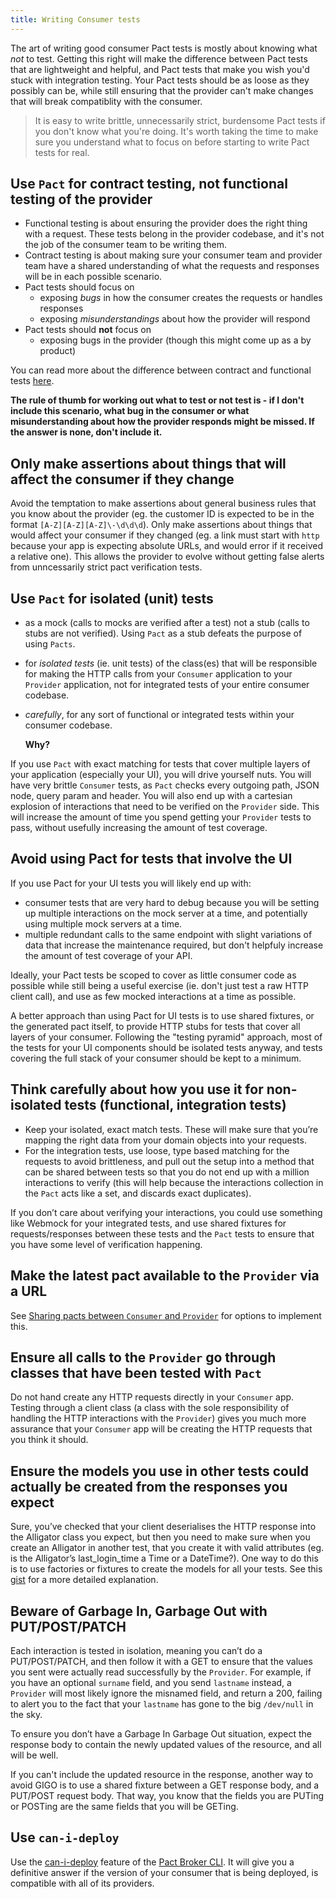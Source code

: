 ```yaml
---
title: Writing Consumer tests
---
```


The art of writing good consumer Pact tests is mostly about knowing what _not_ to test. Getting this right will make the difference between Pact tests that are lightweight and helpful, and Pact tests that make you wish you'd stuck with integration testing. Your Pact tests should be as loose as they possibly can be, while still ensuring that the provider can't make changes that will break compatiblity with the consumer.


> It is easy to write brittle, unnecessarily strict, burdensome Pact tests if you don't know what you're doing. It's worth taking the time to make sure you understand what to focus on before starting to write Pact tests for real.


## Use `Pact` for contract testing, not functional testing of the provider

* Functional testing is about ensuring the provider does the right thing with a request. These tests belong in the provider codebase, and it's not the job of the consumer team to be writing them.
* Contract testing is about making sure your consumer team and provider team have a shared understanding of what the requests and responses will be in each possible scenario.
* Pact tests should focus on
  * exposing _bugs_ in how the consumer creates the requests or handles responses
  * exposing _misunderstandings_ about how the provider will respond
* Pact tests should **not** focus on
  * exposing bugs in the provider \(though this might come up as a by product\)

You can read more about the difference between contract and functional tests [here](consumer/contract_tests_not_functional_tests).

**The rule of thumb for working out what to test or not test is - if I don't include this scenario, what bug in the consumer or what misunderstanding about how the provider responds might be missed. If the answer is none, don't include it.**

## Only make assertions about things that will affect the consumer if they change

Avoid the temptation to make assertions about general business rules that you know about the provider \(eg. the customer ID is expected to be in the format `[A-Z][A-Z][A-Z]\-\d\d\d`\). Only make assertions about things that would affect your consumer if they changed \(eg. a link must start with `http` because your app is expecting absolute URLs, and would error if it received a relative one\). This allows the provider to evolve without getting false alerts from unncessarily strict pact verification tests.

## Use `Pact` for isolated \(unit\) tests

* as a mock \(calls to mocks are verified after a test\) not a stub \(calls to stubs are not verified\). Using `Pact` as a stub defeats the purpose of using `Pacts`.
* for _isolated tests_ \(ie. unit tests\) of the class\(es\) that will be responsible for making the HTTP calls from your `Consumer` application to your `Provider` application, not for integrated tests of your entire consumer codebase.
* _carefully_, for any sort of functional or integrated tests within your consumer codebase.

  **Why?**

If you use `Pact` with exact matching for tests that cover multiple layers of your application \(especially your UI\), you will drive yourself nuts. You will have very brittle `Consumer` tests, as `Pact` checks every outgoing path, JSON node, query param and header. You will also end up with a cartesian explosion of interactions that need to be verified on the `Provider` side. This will increase the amount of time you spend getting your `Provider` tests to pass, without usefully increasing the amount of test coverage.

## Avoid using Pact for tests that involve the UI

If you use Pact for your UI tests you will likely end up with:

* consumer tests that are very hard to debug because you will be setting up multiple interactions on the mock server at a time, and potentially using multiple mock servers at a time.
* multiple redundant calls to the same endpoint with slight variations of data that increase the maintenance required, but don't helpfuly increase the amount of test coverage of your API.

Ideally, your Pact tests be scoped to cover as little consumer code as possible while still being a useful exercise \(ie. don't just test a raw HTTP client call\), and use as few mocked interactions at a time as possible.

A better approach than using Pact for UI tests is to use shared fixtures, or the generated pact itself, to provide HTTP stubs for tests that cover all layers of your consumer. Following the "testing pyramid" approach, most of the tests for your UI components should be isolated tests anyway, and tests covering the full stack of your consumer should be kept to a minimum.

## Think carefully about how you use it for non-isolated tests \(functional, integration tests\)

* Keep your isolated, exact match tests. These will make sure that you’re mapping the right data from your domain objects into your requests.
* For the integration tests, use loose, type based matching for the requests to avoid brittleness, and pull out the setup into a method that can be shared between tests so that you do not end up with a million interactions to verify \(this will help because the interactions collection in the `Pact` acts like a set, and discards exact duplicates\).

If you don’t care about verifying your interactions, you could use something like Webmock for your integrated tests, and use shared fixtures for requests/responses between these tests and the `Pact` tests to ensure that you have some level of verification happening.

## Make the latest pact available to the `Provider` via a URL

See [Sharing pacts between `Consumer` and `Provider`](https://github.com/pact-foundation/pact-ruby/wiki/Sharing-pacts-between-consumer-and-provider) for options to implement this.

## Ensure all calls to the `Provider` go through classes that have been tested with `Pact`

Do not hand create any HTTP requests directly in your `Consumer` app. Testing through a client class \(a class with the sole responsibility of handling the HTTP interactions with the `Provider`\) gives you much more assurance that your `Consumer` app will be creating the HTTP requests that you think it should.

## Ensure the models you use in other tests could actually be created from the responses you expect

Sure, you’ve checked that your client deserialises the HTTP response into the Alligator class you expect, but then you need to make sure when you create an Alligator in another test, that you create it with valid attributes \(eg. is the Alligator’s last\_login\_time a Time or a DateTime?\). One way to do this is to use factories or fixtures to create the models for all your tests. See this [gist](https://gist.github.com/bethesque/69ae590e8312523e5337) for a more detailed explanation.

## Beware of Garbage In, Garbage Out with PUT/POST/PATCH

Each interaction is tested in isolation, meaning you can’t do a PUT/POST/PATCH, and then follow it with a GET to ensure that the values you sent were actually read successfully by the `Provider`. For example, if you have an optional `surname` field, and you send `lastname` instead, a `Provider` will most likely ignore the misnamed field, and return a 200, failing to alert you to the fact that your `lastname` has gone to the big `/dev/null` in the sky.

To ensure you don’t have a Garbage In Garbage Out situation, expect the response body to contain the newly updated values of the resource, and all will be well.

If you can't include the updated resource in the response, another way to avoid GIGO is to use a shared fixture between a GET response body, and a PUT/POST request body. That way, you know that the fields you are PUTing or POSTing are the same fields that you will be GETing.

## Use `can-i-deploy`

Use the [can-i-deploy](https://github.com/pact-foundation/pact_broker/wiki/Provider-verification-results) feature of the [Pact Broker CLI](https://github.com/pact-foundation/pact_broker-client#can-i-deploy). It will give you a definitive answer if the version of your consumer that is being deployed, is compatible with all of its providers.

